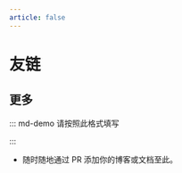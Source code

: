 ```yaml
---
article: false
---
```


# 友链

<SiteInfo
  name="小奏笔记"
  desc="一个鸽子的网站"
  logo="https://www.mofuc.cn/zb_users/upload/2024/10/20241025183536172985253620223.jpg"
  url="https://www.mofuc.cn"
  preview="https://s2.loli.net/2025/05/13/QL28DgP7sYxSIyV.png"
/>
<SiteInfo
  name="NetGo"
  desc="一款内网穿透服务，轻松搭建属于您自己的个人网站"
  logo="https://natgo.cn/static/img/logo64.png"
  url="https://natgo.cn"
  preview="https://s2.loli.net/2025/05/13/1Hcp94lA6mnCXGf.png"
/>
<SiteInfo
  name="Lazy's Blog"
  desc="Share somethings with you"
  logo="https://q1.qlogo.cn/g?b=qq&nk=2211717435&s=640"
  url="https://blog.imlazy.ink:233"
  preview="https://s2.loli.net/2025/05/13/Zb2HVmaQfPMWKej.png"
/>
<SiteInfo
  name="上杉夏相の小窝"
  desc="干啥啥不行，摸鱼第一名"
  logo="https://cos-shanghai-01-1301223281.cos.ap-shanghai.myqcloud.com/box/imgs/youmu-header.webp"
  url="https://blog.konpaku.cn"
  preview="https://s2.loli.net/2025/05/13/gGry2OUiJ1TDhIc.png"
/>
<SiteInfo
  name="音铃的博客"
  desc="河流终将汇入大海，最后还是回到了平平无奇的样子"
  logo="https://blog.iin0.cn/author.png"
  url="https://blog.iin0.cn"
  repo="https://github.com/Twiyin0/twiyin0.github.io"
  preview="https://s2.loli.net/2025/05/13/vCXPmZfSjQcTOKD.png"
/>
<SiteInfo
  name="Wapriaily"
  desc="目之所及皆是回忆，心之所想皆是过往，眼之所看皆是遗憾。"
  logo="https://www.wapriaily.com/photo/wapriaily.jpg"
  url="https://blog.wapriaily.com"
  preview="https://s2.loli.net/2025/05/13/SUsQT6D1eJHoyMu.png"
/>
<SiteInfo
  name="冰凌"
  desc="不要温和的走进那个良夜。"
  logo="https://avatars.githubusercontent.com/u/34296329"
  url="https://icewk.org/"
/>
## 更多

::: md-demo 请按照此格式填写

<SiteInfo
  name="师叔の小窝"
  desc="人生没有后悔，我们只能尽力去不让自己后悔"
  url="https://blog.vlssu.com"
  logo="https://blog.vlssu.com/head.png"
  repo="https://github.com/vlssu/vlssu.github.io"
  preview="https://blog.vlssu.com/assets/images/blog_preview.png"
/>

:::

- 随时随地通过 PR 添加你的博客或文档至此。
